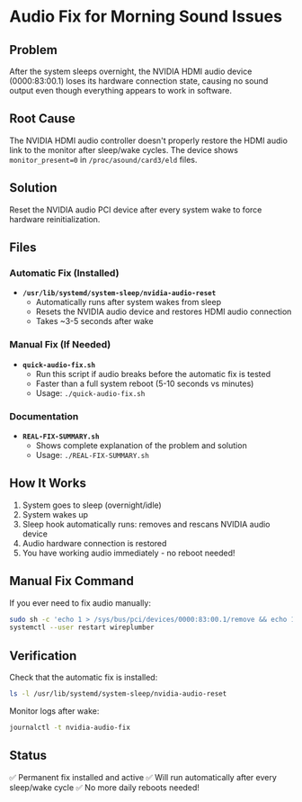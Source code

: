 # Audio Fix for Morning Sound Issues

## Problem
After the system sleeps overnight, the NVIDIA HDMI audio device (0000:83:00.1) loses its hardware connection state, causing no sound output even though everything appears to work in software.

## Root Cause
The NVIDIA HDMI audio controller doesn't properly restore the HDMI audio link to the monitor after sleep/wake cycles. The device shows `monitor_present=0` in `/proc/asound/card3/eld` files.

## Solution
Reset the NVIDIA audio PCI device after every system wake to force hardware reinitialization.

## Files

### Automatic Fix (Installed)
- **`/usr/lib/systemd/system-sleep/nvidia-audio-reset`**
  - Automatically runs after system wakes from sleep
  - Resets the NVIDIA audio device and restores HDMI audio connection
  - Takes ~3-5 seconds after wake

### Manual Fix (If Needed)
- **`quick-audio-fix.sh`**
  - Run this script if audio breaks before the automatic fix is tested
  - Faster than a full system reboot (5-10 seconds vs minutes)
  - Usage: `./quick-audio-fix.sh`

### Documentation
- **`REAL-FIX-SUMMARY.sh`**
  - Shows complete explanation of the problem and solution
  - Usage: `./REAL-FIX-SUMMARY.sh`

## How It Works

1. System goes to sleep (overnight/idle)
2. System wakes up
3. Sleep hook automatically runs: removes and rescans NVIDIA audio device
4. Audio hardware connection is restored
5. You have working audio immediately - no reboot needed!

## Manual Fix Command
If you ever need to fix audio manually:
```bash
sudo sh -c 'echo 1 > /sys/bus/pci/devices/0000:83:00.1/remove && echo 1 > /sys/bus/pci/rescan'
systemctl --user restart wireplumber
```

## Verification
Check that the automatic fix is installed:
```bash
ls -l /usr/lib/systemd/system-sleep/nvidia-audio-reset
```

Monitor logs after wake:
```bash
journalctl -t nvidia-audio-fix
```

## Status
✅ Permanent fix installed and active
✅ Will run automatically after every sleep/wake cycle
✅ No more daily reboots needed!